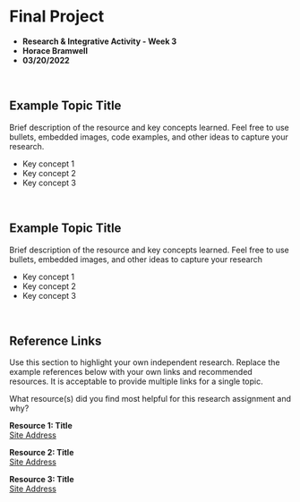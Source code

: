 # Final Project

- **Research & Integrative Activity - Week 3**
- **Horace Bramwell**
- **03/20/2022**

<br>

## Example Topic Title

Brief description of the resource and key concepts learned. Feel free to use bullets, embedded images, code examples, and other ideas to capture your research.

- Key concept 1
- Key concept 2
- Key concept 3

<br>

## Example Topic Title

Brief description of the resource and key concepts learned. Feel free to use bullets, embedded images, and other ideas to capture your research

- Key concept 1
- Key concept 2
- Key concept 3

<br>

## Reference Links

Use this section to highlight your own independent research. Replace the example references below with your own links and recommended resources. It is acceptable to provide multiple links for a single topic.

What resource(s) did you find most helpful for this research assignment and why?

**Resource 1: Title**  
[Site Address](https://www.someaddress.com/full/url/)

**Resource 2: Title**  
[Site Address](https://www.someaddress.com/full/url/)

**Resource 3: Title**  
[Site Address](https://www.someaddress.com/full/url/)
